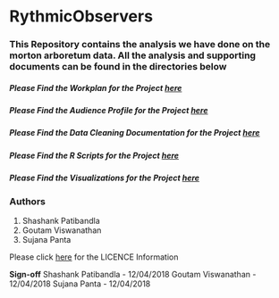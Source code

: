 # RythmicObservers

### This Repository contains the analysis we have done on the morton arboretum data. All the analysis and supporting documents can be found in the directories below

##### Please Find the Workplan for the Project [here](https://github.com/shashankpatibandla/RythmicObservers/tree/master/Deliverables/Workplan%26ResearchQuestions)

##### Please Find the Audience Profile for the Project [here](https://github.com/shashankpatibandla/RythmicObservers/tree/master/Deliverables/Audience%20Profile)

##### Please Find the Data Cleaning Documentation for the Project [here](https://github.com/shashankpatibandla/RythmicObservers/tree/master/Deliverables/DataCleaningDocumentation)

##### Please Find the R Scripts for the Project [here](https://github.com/shashankpatibandla/RythmicObservers/tree/master/Deliverables/R%20Script)

##### Please Find the Visualizations for the Project [here](https://github.com/shashankpatibandla/RythmicObservers/tree/master/Deliverables/R%20Plots)

### Authors
  1. Shashank Patibandla
  2. Goutam Viswanathan
  3. Sujana Panta

Please click [here](https://github.com/shashankpatibandla/RythmicObservers/blob/master/LICENSE) for the LICENCE Information 

**Sign-off**
Shashank Patibandla - 12/04/2018
Goutam Viswanathan  - 12/04/2018
Sujana Panta        - 12/04/2018
